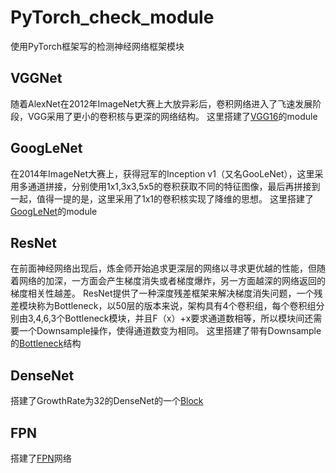 # PyTorch_check_module
 使用PyTorch框架写的检测神经网络框架模块
## VGGNet
 随着AlexNet在2012年ImageNet大赛上大放异彩后，卷积网络进入了飞速发展阶段，VGG采用了更小的卷积核与更深的网络结构。
 这里搭建了[VGG16](https://github.com/Pxiong98/PyTorch_check_module/blob/master/NeutralModule/VGG.py)的module

## GoogLeNet
 在2014年ImageNet大赛上，获得冠军的Inception v1（又名GooLeNet），这里采用多通道拼接，分别使用1x1,3x3,5x5的卷积获取不同的特征图像，最后再拼接到一起，值得一提的是，这里采用了1x1的卷积核实现了降维的思想。
 这里搭建了[GoogLeNet](https://github.com/Pxiong98/PyTorch_check_module/blob/master/NeutralModule/GoogleNet.py)的module

## ResNet
 在前面神经网络出现后，炼金师开始追求更深层的网络以寻求更优越的性能，但随着网络的加深，一方面会产生梯度消失或者梯度爆炸，另一方面越深的网络返回的梯度相关性越差。
 ResNet提供了一种深度残差框架来解决梯度消失问题，一个残差模块称为Bottleneck，以50层的版本来说，架构具有4个卷积组，每个卷积组分别由3,4,6,3个Bottleneck模块，并且F（x）+x要求通道数相等，所以模块间还需要一个Downsample操作，使得通道数变为相同。
 这里搭建了带有Downsample的[Bottleneck](https://github.com/Pxiong98/PyTorch_check_module/blob/master/NeutralModule/Bottleneck.py)结构
 
## DenseNet
搭建了GrowthRate为32的DenseNet的一个[Block](https://github.com/Pxiong98/PyTorch_check_module/blob/master/NeutralModule/Densenet_block.py)

## FPN
搭建了[FPN](https://github.com/Pxiong98/PyTorch_check_module/blob/master/NeutralModule/FPN.py)网络
